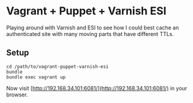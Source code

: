 # Vagrant + Puppet + Varnish ESI

Playing around with Varnish and ESI to see how I could best cache an
authenticated site with many moving parts that have different TTLs.

## Setup

    cd /path/to/vagrant-puppet-varnish-esi
    bundle
    bundle exec vagrant up

Now visit [http://192.168.34.101:6081/](http://192.168.34.101:6081/) in your
browser.
